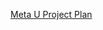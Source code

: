 
[Meta U Project Plan](https://docs.google.com/document/d/1RoEVDal3dUV61kGvU0ZvNHQGePXnk8htmpUeBaAOoU8/edit?tab=t.0)
